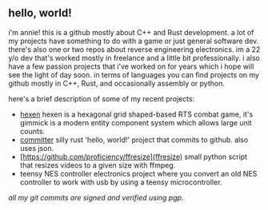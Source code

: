 ## hello, world!
i'm annie! this is a github mostly about C++ and Rust development. a lot of my projects have something to do with a game or just general software dev. there's also one or two repos about reverse engineering electronics. im a 22 y/o dev that's worked mostly in freelance and a little bit professionally. i also have a few passion projects that i've worked on for years which i hope will see the light of day soon. in terms of languages you can find projects on my github mostly in C++, Rust, and occasionally assembly or python.

here's a brief description of some of my recent projects:
* [hexen](https://github.com/proficiency/hexen)
 hexen is a hexagonal grid shaped-based RTS combat game, it's gimmick is a modern entity component system which allows large unit counts.
* [committer](https://github.com/proficiency/committer)
  silly rust 'hello, world!' project that commits to github. also uses json. 
* [https://github.com/proficiency/ffresize](ffresize)
  small python script that resizes videos to a given size with ffmpeg.
* teensy NES controller
  electronics project where you convert an old NES controller to work with usb by using a teensy microcontroller.

_all my git commits are signed and verified using pgp_.
